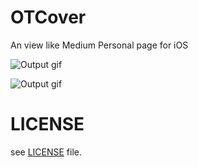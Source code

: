 OTCover
=======
An view like Medium Personal page for iOS

![Output gif](https://github.com/yechunxiao19/OTCover/blob/master/OTCoverForScrollView.gif)

![Output gif](https://github.com/yechunxiao19/OTCover/blob/master/OTCoverForTableview.gif)

# LICENSE
see [LICENSE](LICENSE) file.

